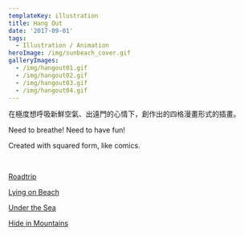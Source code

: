 ```yaml
---
templateKey: illustration
title: Hang Out
date: '2017-09-01'
tags:
  - Illustration / Animation
heroImage: /img/sunbeach_cover.gif
galleryImages:
  - /img/hangout01.gif
  - /img/hangout02.gif
  - /img/hangout03.gif
  - /img/hangout04.gif
---
```

在極度想呼吸新鮮空氣、出遠門的心情下，創作出的四格漫畫形式的插畫。

Need to breathe! Need to have fun! 

Created with squared form, like comics. 

<br/>

[Roadtrip](https://liuliangyin.github.io/roadtrip/)

[Lying on Beach](https://liuliangyin.github.io/Beach/)

[Under the Sea](https://liuliangyin.github.io/underthesea/)

[Hide in Mountains](https://liuliangyin.github.io/moutains/)
